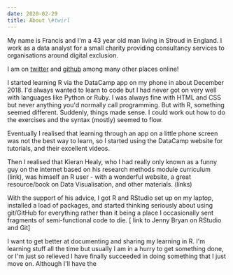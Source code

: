 ```yaml
---
date: 2020-02-29
title: About \#twirl
---
```


My name is Francis and I'm a 43 year old man living in Stroud in England.
I work as a data analyst for a small charity providing consultancy services to organisations around digital exclusion.

I am on
[twitter](https://twitter.com/ludictech) and
[github](https://github.com/francisbarton)
among many other places online!

I started learning R via the DataCamp app on my phone in about December 2018.
I'd always wanted to learn to code but I had never got on very well with languages like Python or Ruby.
I was always fine with HTML and CSS but never anything you'd normally call programming.
But with R, something seemed different.
Suddenly, things made sense.
I could work out how to do the exercises and the syntax (mostly) seemed to flow.

Eventually I realised that learning through an app on a little phone screen was not the best way to learn, so I started using the DataCamp website for tutorials, and their excellent videos.

Then I realised that Kieran Healy, who I had really only known as a funny guy on the internet based on his research methods module curriculum (link), was himself an R user - with a wonderful website, a great resource/book on Data Visualisation, and other materials. (links)

With the support of his advice, I got R and RStudio set up on my laptop, installed a load of packages, and started thinking seriously about using git/GitHub for everything rather than it being a place I occasionally sent fragments of semi-functional code to die. [ link to Jenny Bryan on RStudio and Git]

<!-- note - interesting what helps us to learn, what gives us confidence,... not always things you could have predicted or things you can control... very personal -->

I want to get better at documenting and sharing my learning in R.
I'm learning stuff all the time but usually I am in a hurry to get something done, or I'm just so relieved I have finally succeeded in doing something that I just move on.
Although I'll have the 
